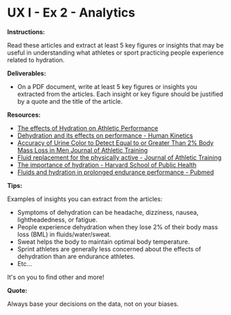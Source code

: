 # UX I - Ex 2 - Analytics

**Instructions:** 

Read these articles and extract at least 5 key figures or insights that may be useful in understanding what athletes or sport practicing people experience related to hydration. 

**Deliverables:** 

- On a PDF document, write at least 5 key figures or insights you extracted from the articles. 
Each insight or key figure should be justified by a quote and the title of the article.

**Resources:** 

- [The effects of Hydration on Athletic Performance](https://sportscardiologybc.org/the-effects-of-hydration-on-athletic-performance/)
- [Dehydration and its effects on performance - Human Kinetics](https://us.humankinetics.com/blogs/excerpt/dehydration-and-its-effects-on-performance)
- [Accuracy of Urine Color to Detect Equal to or Greater Than 2% Body Mass Loss in Men Journal of Athletic Training](https://www.ncbi.nlm.nih.gov/pmc/articles/PMC4741257/)
- [Fluid replacement for the physically active - Journal of Athletic Training](https://www.ncbi.nlm.nih.gov/pmc/articles/PMC5634236/)
- [The importance of hydration - Harvard School of Public Health](https://www.hsph.harvard.edu/news/hsph-in-the-news/the-importance-of-hydration/)
- [Fluids and hydration in prolonged endurance performance - Pubmed](https://pubmed.ncbi.nlm.nih.gov/15212747/)


**Tips:**

Examples of insights you can extract from the articles: 

- Symptoms of dehydration can be headache, dizziness, nausea, lightheadedness, or fatigue.
- People experience dehydration when they lose 2% of their body mass loss (BML) in fluids/water/sweat.
- Sweat helps the body to maintain optimal body temperature.
- Sprint athletes are generally less concerned about the effects of dehydration than are endurance athletes.
- Etc...

It's on you to find other and more!

**Quote:** 

Always base your decisions on the data, not on your biases.



